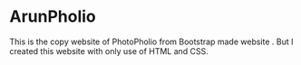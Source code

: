 # ArunPholio
This is the copy website of PhotoPholio from Bootstrap made website . But I created this website with only use of HTML and CSS.
